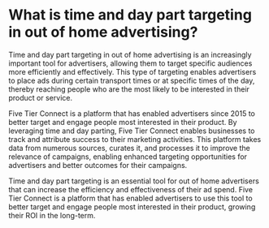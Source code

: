 # What is time and day part targeting in out of home advertising?

Time and day part targeting in out of home advertising is an increasingly important tool for advertisers, allowing them to target specific audiences more efficiently and effectively. This type of targeting enables advertisers to place ads during certain transport times or at specific times of the day, thereby reaching people who are the most likely to be interested in their product or service.

Five Tier Connect is a platform that has enabled advertisers since 2015 to better target and engage people most interested in their product. By leveraging time and day parting, Five Tier Connect enables businesses to track and attribute success to their marketing activities. This platform takes data from numerous sources, curates it, and processes it to improve the relevance of campaigns, enabling enhanced targeting opportunities for advertisers and better outcomes for their campaigns.

Time and day part targeting is an essential tool for out of home advertisers that can increase the efficiency and effectiveness of their ad spend. Five Tier Connect is a platform that has enabled advertisers to use this tool to better target and engage people most interested in their product, growing their ROI in the long-term.
